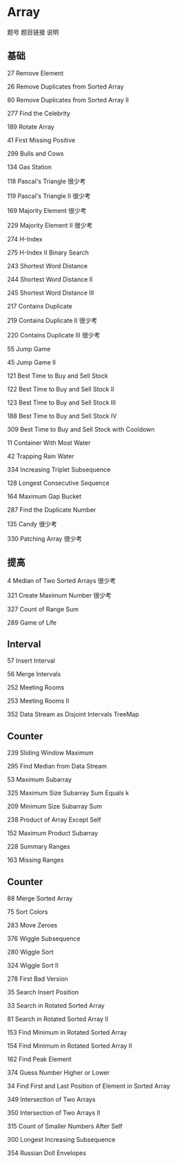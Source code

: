 # Array

题号	题目链接	说明

## 基础

27	Remove Element

26	Remove Duplicates from Sorted Array

80	Remove Duplicates from Sorted Array II

277	Find the Celebrity

189	Rotate Array

41	First Missing Positive

299	Bulls and Cows

134	Gas Station

118	Pascal's Triangle 	很少考

119	Pascal's Triangle II 	很少考

169	Majority Element 	很少考

229	Majority Element II 	很少考

274	H-Index

275	H-Index II 	Binary Search

243	Shortest Word Distance

244	Shortest Word Distance II

245	Shortest Word Distance III

217	Contains Duplicate

219	Contains Duplicate II 	很少考

220	Contains Duplicate III 	很少考

55	Jump Game

45	Jump Game II

121	Best Time to Buy and Sell Stock

122	Best Time to Buy and Sell Stock II

123	Best Time to Buy and Sell Stock III

188	Best Time to Buy and Sell Stock IV

309	Best Time to Buy and Sell Stock with Cooldown

11	Container With Most Water

42	Trapping Rain Water

334	Increasing Triplet Subsequence

128	Longest Consecutive Sequence

164	Maximum Gap 	Bucket

287	Find the Duplicate Number

135	Candy 	很少考

330	Patching Array 	很少考

## 提高

4	Median of Two Sorted Arrays 	很少考

321	Create Maximum Number 	很少考

327	Count of Range Sum

289	Game of Life

## Interval

57	Insert Interval

56	Merge Intervals

252	Meeting Rooms

253	Meeting Rooms II

352	Data Stream as Disjoint Intervals 	TreeMap

## Counter

239	Sliding Window Maximum

295	Find Median from Data Stream

53	Maximum Subarray

325	Maximum Size Subarray Sum Equals k

209	Minimum Size Subarray Sum

238	Product of Array Except Self

152	Maximum Product Subarray

228	Summary Ranges

163	Missing Ranges

## Counter

88	Merge Sorted Array

75	Sort Colors

283	Move Zeroes

376	Wiggle Subsequence

280	Wiggle Sort

324	Wiggle Sort II

278	First Bad Version

35	Search Insert Position

33	Search in Rotated Sorted Array

81	Search in Rotated Sorted Array II

153	Find Minimum in Rotated Sorted Array

154	Find Minimum in Rotated Sorted Array II

162	Find Peak Element

374	Guess Number Higher or Lower

34	Find First and Last Position of Element in Sorted Array

349	Intersection of Two Arrays

350	Intersection of Two Arrays II

315	Count of Smaller Numbers After Self

300	Longest Increasing Subsequence

354	Russian Doll Envelopes
